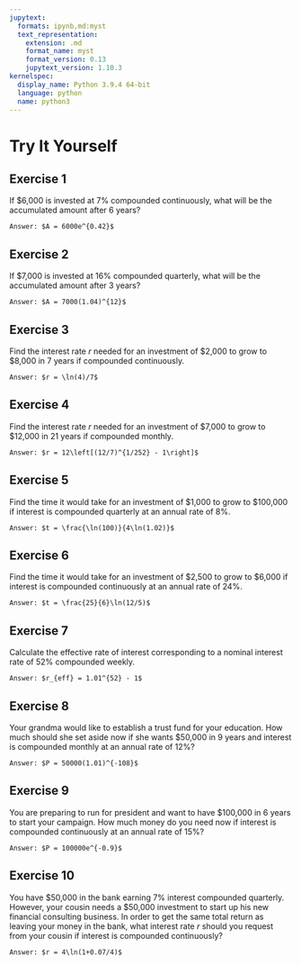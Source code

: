```yaml
---
jupytext:
  formats: ipynb,md:myst
  text_representation:
    extension: .md
    format_name: myst
    format_version: 0.13
    jupytext_version: 1.10.3
kernelspec:
  display_name: Python 3.9.4 64-bit
  language: python
  name: python3
---
```

# Try It Yourself

## Exercise 1
If \$6,000 is invested at $7\%$ compounded continuously, what will be the accumulated amount after 6 years?

```{dropdown} Show answer
Answer: $A = 6000e^{0.42}$
```


## Exercise 2
If \$7,000 is invested at $16\%$ compounded quarterly, what will be the accumulated amount after 3 years?

```{dropdown} Show answer
Answer: $A = 7000(1.04)^{12}$
```


## Exercise 3
Find the interest rate $r$ needed for an investment of \$2,000 to grow to \$8,000 in 7 years if compounded continuously.

```{dropdown} Show answer
Answer: $r = \ln(4)/7$
```


## Exercise 4
Find the interest rate $r$ needed for an investment of \$7,000 to grow to \$12,000 in 21 years if compounded monthly.

```{dropdown} Show answer
Answer: $r = 12\left[(12/7)^{1/252} - 1\right]$
```


## Exercise 5
Find the time it would take for an investment of \$1,000 to grow to \$100,000 if interest is compounded quarterly at an annual rate of $8\%$.


```{dropdown} Show answer
Answer: $t = \frac{\ln(100)}{4\ln(1.02)}$
```

## Exercise 6
Find the time it would take for an investment of \$2,500 to grow to \$6,000 if interest is compounded continuously at an annual rate of $24\%$.

```{dropdown} Show answer
Answer: $t = \frac{25}{6}\ln(12/5)$
```


## Exercise 7
Calculate the effective rate of interest corresponding to a nominal interest rate of $52\%$ compounded weekly.

```{dropdown} Show answer
Answer: $r_{eff} = 1.01^{52} - 1$
```


## Exercise 8
Your grandma would like to establish a trust fund for your education. How much should she set aside now if she wants \$50,000 in 9 years and interest is compounded monthly at an annual rate of $12\%$?

```{dropdown} Show answer
Answer: $P = 50000(1.01)^{-108}$
```


## Exercise 9
You are preparing to run for president and want to have \$100,000 in 6 years to start your campaign.  How much money do you need now if interest is compounded continuously at an annual rate of 15\%? 


```{dropdown} Show answer
Answer: $P = 100000e^{-0.9}$

```


## Exercise 10
You have \$50,000 in the bank earning $7\%$ interest compounded quarterly. However, your cousin needs a \$50,000 investment to start up his new financial consulting business.  In order to get the same total return as leaving your money in the bank, what interest rate $r$ should you request from your cousin if interest is compounded continuously?


```{dropdown} Show answer
Answer: $r = 4\ln(1+0.07/4)$

```

